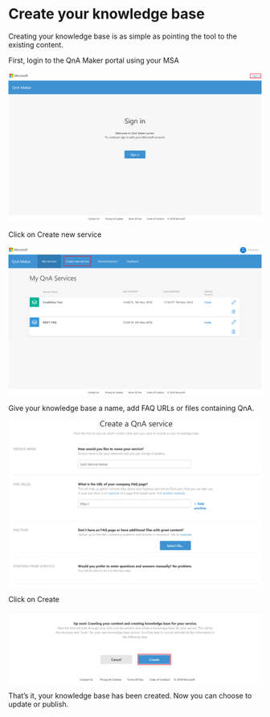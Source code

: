 <!-- 
NavPath: QnA Maker
LinkLabel: Create a knowledge base
Url: QnAMaker/documentation/createkb
Weight: 86 
-->

# Create your knowledge base #
Creating your knowledge base is as simple as pointing the tool to the existing content.

First, login to the QnA Maker portal using your MSA

![alt text](./Images/qnaMakerSignIn.png)

Click on Create new service

![alt text](./Images/myKbService.png)

Give your knowledge base a name, add FAQ URLs or files containing QnA.

![alt text](./Images/createKbService.png)

Click on Create

![alt text](./Images/createKbService2.png)

That’s it, your knowledge base has been created. Now you can choose to update or publish.